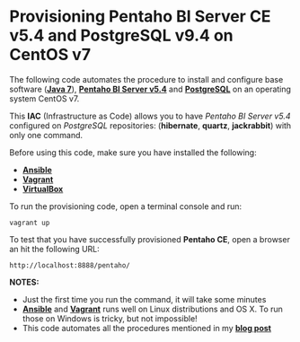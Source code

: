 # Provisioning Pentaho BI Server CE v5.4 and PostgreSQL v9.4 on CentOS v7
The following code automates the procedure to install and configure base software ([**Java 7**](http://www.oracle.com/technetwork/java/javase/downloads/index.html)),  [**Pentaho BI Server v5.4**](http://sourceforge.net/projects/pentaho/files/Business%20Intelligence%20Server/5.4/) and [**PostgreSQL**](http://www.postgresql.org/download/) on an operating system CentOS v7.

This **IAC** (Infrastructure as Code) allows you to have *Pentaho BI Server v5.4* configured on *PostgreSQL* repositories: (**hibernate**, **quartz**, **jackrabbit**) with only one command.

Before using this code, make sure you have installed the following:
* [**Ansible**](http://docs.ansible.com/ansible/intro_installation.html)
* [**Vagrant**](https://www.vagrantup.com/docs/installation/)
* [**VirtualBox**](https://www.virtualbox.org/)

To run the provisioning code, open a terminal console and run:
```sh-session
vagrant up
```
To test that you have successfully provisioned **Pentaho CE**, open a browser an hit the following URL:
```sh-session
http://localhost:8888/pentaho/
```

**NOTES:**
* Just the first time you run the command, it will take some minutes
* [**Ansible**](http://www.ansible.com/) and [**Vagrant**](http://www.vagrantup.com/) runs well on Linux distributions and OS X. To run those on Windows is tricky, but not impossible!
* This code automates all the procedures mentioned in my [**blog post**](https://translate.google.com/translate?hl=en&sl=auto&tl=en&u=http%3A%2F%2Fingmmurillo-dwh-bi.blogspot.com%2F2014%2F10%2Fconfiguracion-de-pentaho-bi-server-52.html)
